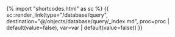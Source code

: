 {% import "shortcodes.html" as sc %}
{{ sc::render_link(type="/database/query", destination="@/objects/database/query/_index.md", proc=proc | default(value=false), var=var | default(value=false)) }}